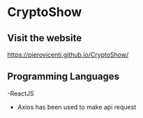 # CryptoShow
## Visit the website 
https://pierovicenti.github.io/CryptoShow/

## Programming Languages
-ReactJS
- Axios has been used to make api request

